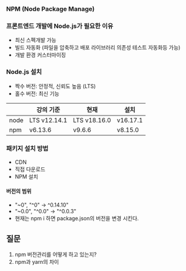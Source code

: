 ### NPM (Node Package Manage)

### 프론트엔드 개발에 Node.js가 필요한 이유

- 최신 스펙개발 가능
- 빌드 자동화 (파일을 압축하고 배포 라이브러리 의존성 테스트 자동화등 가능)
- 개발 환경 커스터마이징

### Node.js 설치

- 짝수 버전: 안정적, 신뢰도 높음 (LTS)
- 홀수 버전: 최신 기능

|      | 강의 기준    | 현재         | 설치     |
| ---- | ------------ | ------------ | -------- |
| node | LTS v12.14.1 | LTS v18.16.0 | v16.17.1 |
| npm  | v6.13.6      | v9.6.6       | v8.15.0  |

### 패키지 설치 방법

- CDN
- 직접 다운로드
- NPM 설치

#### 버전의 범위

- "~0", "^0" -> ^0.14.10"
- "~0.0", "^0.0" -> "^0.0.3"
- 현재는 npm i 하면 package.json의 버전을 변경 시킨다.

## 질문

1. npm 버전관리를 어떻게 하고 있는지?
2. npm과 yarn의 차이
